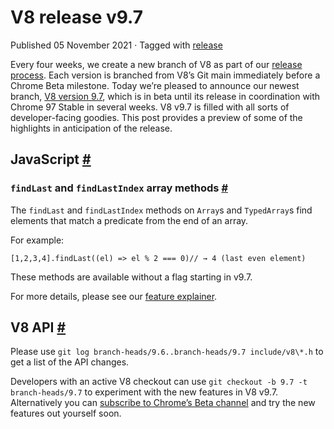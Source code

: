 V8 release v9.7
===============

Published 05 November 2021 · Tagged with [release](/blog/tags/release)

Every four weeks, we create a new branch of V8 as part of our [release process](https://v8.dev/docs/release-process). Each version is branched from V8’s Git main immediately before a Chrome Beta milestone. Today we’re pleased to announce our newest branch, [V8 version 9.7](https://chromium.googlesource.com/v8/v8.git/+log/branch-heads/9.7), which is in beta until its release in coordination with Chrome 97 Stable in several weeks. V8 v9.7 is filled with all sorts of developer-facing goodies. This post provides a preview of some of the highlights in anticipation of the release.

JavaScript [#](#javascript)
---------------------------

### `findLast` and `findLastIndex` array methods [#](#findlast-and-findlastindex-array-methods)

The `findLast` and `findLastIndex` methods on `Array`s and `TypedArray`s find elements that match a predicate from the end of an array.

For example:

    [1,2,3,4].findLast((el) => el % 2 === 0)// → 4 (last even element)

These methods are available without a flag starting in v9.7.

For more details, please see our [feature explainer](https://v8.dev/features/finding-in-arrays#finding-elements-from-the-end).

V8 API [#](#v8-api)
-------------------

Please use `git log branch-heads/9.6..branch-heads/9.7 include/v8\*.h` to get a list of the API changes.

Developers with an active V8 checkout can use `git checkout -b 9.7 -t branch-heads/9.7` to experiment with the new features in V8 v9.7. Alternatively you can [subscribe to Chrome’s Beta channel](https://www.google.com/chrome/browser/beta.html) and try the new features out yourself soon.